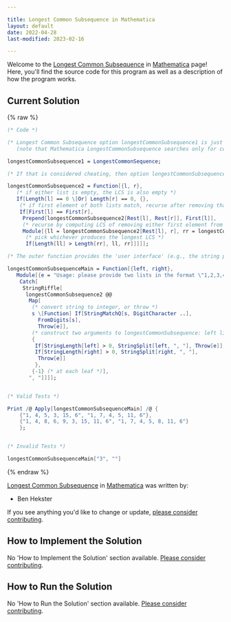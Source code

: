 ```yaml
---

title: Longest Common Subsequence in Mathematica
layout: default
date: 2022-04-28
last-modified: 2023-02-16

---
```


Welcome to the [Longest Common Subsequence](https://sampleprograms.io/projects/longest-common-subsequence) in [Mathematica](https://sampleprograms.io/languages/mathematica) page! Here, you'll find the source code for this program as well as a description of how the program works.

## Current Solution

{% raw %}

```mathematica
(* Code *)

(* Longest Common Subsequence option longestCommonSubsequence1 is just a Mathematica built-in
   (note that Mathematica LongestCommonSubsequence searches only for contiguous subsequences): *)

longestCommonSubsequence1 = LongestCommonSequence;

(* If that is considered cheating, then option longestCommonSubsequence2 implements it directly: *)

longestCommonSubsequence2 = Function[{l, r},
   (* if either list is empty, the LCS is also empty *)
   If[Length[l] == 0 \[Or] Length[r] == 0, {},
    (* if first element of both lists match, recurse after removing that element *)
    If[First[l] == First[r],
     Prepend[longestCommonSubsequence2[Rest[l], Rest[r]], First[l]],
     (* recurse by computing LCS of removing either first element from the left or from the right list *)
     Module[{ll = longestCommonSubsequence2[Rest[l], r], rr = longestCommonSubsequence2[l, Rest[r]]},
      (* pick whichever produces the longest LCS *)
      If[Length[ll] > Length[rr], ll, rr]]]]];

(* The outer function provides the 'user interface' (e.g., the string parsing): *)

longestCommonSubsequenceMain = Function[{left, right},
   Module[{e = "Usage: please provide two lists in the format \"1,2,3,4,5\""},
    Catch[
     StringRiffle[
      longestCommonSubsequence2 @@
       Map[
        (* convert string to integer, or throw *)
        s \[Function] If[StringMatchQ[s, DigitCharacter ..],
          FromDigits[s],
          Throw[e]],
        (* construct two arguments to longestCommonSubsequence: left list, right list *)
        {
         If[StringLength[left] > 0, StringSplit[left, ", "], Throw[e]],
         If[StringLength[right] > 0, StringSplit[right, ", "], 
          Throw[e]]
         },
        {-1} (* at each leaf *)],
       ", "]]]];


(* Valid Tests *)

Print /@ Apply[longestCommonSubsequenceMain] /@ {
    {"1, 4, 5, 3, 15, 6", "1, 7, 4, 5, 11, 6"},
    {"1, 4, 8, 6, 9, 3, 15, 11, 6", "1, 7, 4, 5, 8, 11, 6"}
    };


(* Invalid Tests *)

longestCommonSubsequenceMain["3", ""]
```

{% endraw %}

[Longest Common Subsequence](https://sampleprograms.io/projects/longest-common-subsequence) in [Mathematica](https://sampleprograms.io/languages/mathematica) was written by:

- Ben Hekster

If you see anything you'd like to change or update, [please consider contributing](https://github.com/TheRenegadeCoder/sample-programs).

## How to Implement the Solution

No 'How to Implement the Solution' section available. [Please consider contributing](https://github.com/TheRenegadeCoder/sample-programs-website).

## How to Run the Solution

No 'How to Run the Solution' section available. [Please consider contributing](https://github.com/TheRenegadeCoder/sample-programs-website).